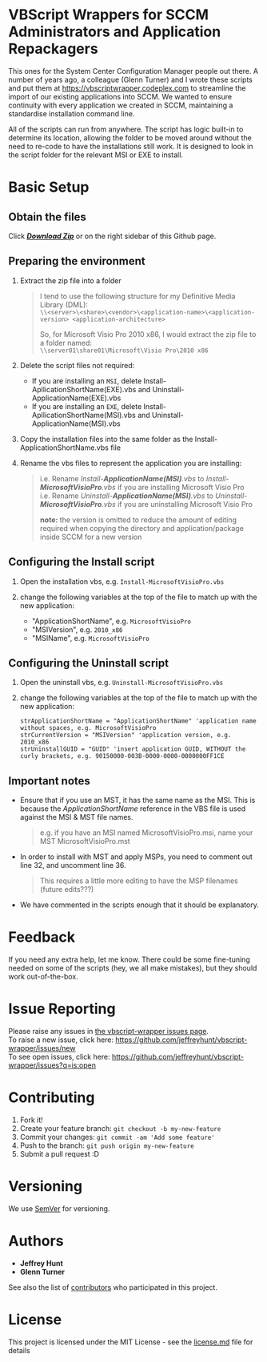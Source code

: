 # VBScript Wrappers for SCCM Administrators and Application Repackagers

This ones for the System Center Configuration Manager people out there. A number of years ago, a colleague (Glenn Turner) and I wrote these scripts and put them at <https://vbscriptwrapper.codeplex.com> to streamline the import of our existing applications into SCCM. We wanted to ensure continuity with every application we created in SCCM, maintaining a standardise installation command line.

All of the scripts can run from anywhere. The script has logic built-in to determine its location, allowing the folder to be moved around without the need to re-code to have the installations still work. It is designed to look in the script folder for  the relevant MSI or EXE to install.

# Basic Setup
## Obtain the files
Click ***[Download Zip](https://github.com/jeffreyhunt/vbscript-wrapper/archive/master.zip)*** or on the right sidebar of this Github page.

## Preparing the environment
1. Extract the zip file into a folder

	  > I tend to use the following structure for my Definitive Media Library (DML):  
	  > `\\<server>\<share>\<vendor>\<application-name>\<application-version> <application-architecture>` 
	  >  
	  > So, for Microsoft Visio Pro 2010 x86, I would extract the zip file to a folder named:  
	  > `\\server01\share01\Microsoft\Visio Pro\2010 x86`  
  
1. Delete the script files not required:  
	* If you are installing an `MSI`, delete Install-ApllicationShortName(EXE).vbs and Uninstall-ApplicationName(EXE).vbs  
	* If you are installing an `EXE`, delete Install-ApllicationShortName(MSI).vbs and Uninstall-ApplicationName(MSI).vbs
	
1. Copy the installation files into the same folder as the Install-ApplicationShortName.vbs file

1. Rename the vbs files to represent the application you are installing:  

	> i.e. Rename _Install-**ApplicationName(MSI)**.vbs_ to _Install-**MicrosoftVisioPro**.vbs_ if you are installing Microsoft Visio Pro  
	> i.e. Rename _Uninstall-**ApplicationName(MSI)**.vbs_ to _Uninstall-**MicrosoftVisioPro**.vbs_ if you are uninstalling Microsoft Visio Pro  
	>
	> **note:** the version is omitted to reduce the amount of editing required when copying the directory and application/package inside SCCM for a new version
	
## Configuring the Install script
1. Open the installation vbs, e.g. `Install-MicrosoftVisioPro.vbs`

1. change the following variables at the top of the file to match up with the new application:
	* "ApplicationShortName", e.g. `MicrosoftVisioPro`
	* "MSIVersion", e.g. `2010_x86`
	* "MSIName", e.g. `MicrosoftVisioPro`
	
## Configuring the Uninstall script
1. Open the uninstall vbs, e.g. `Uninstall-MicrosoftVisioPro.vbs`

1. change the following variables at the top of the file to match up with the new application:
	```vbs
	strApplicationShortName = "ApplicationShortName" 'application name without spaces, e.g. MicrosoftVisioPro
	strCurrentVersion = "MSIVersion" 'application version, e.g. 2010_x86
	strUninstallGUID = "GUID" 'insert application GUID, WITHOUT the curly brackets, e.g. 90150000-003B-0000-0000-0000000FF1CE
	```

## Important notes

* Ensure that if you use an MST, it has the same name as the MSI. This is because the _ApplicationShortName_ reference in the VBS file is used against the MSI & MST file names.
	> e.g. if you have an MSI named MicrosoftVisioPro.msi, name your MST MicrosoftVisioPro.mst

* In order to install with MST and apply MSPs, you need to comment out line 32, and uncomment line 36.  
	> This requires a little more editing to have the MSP filenames (future edits???)

* We have commented in the scripts enough that it should be explanatory.

# Feedback

If you need any extra help, let me know. There could be some fine-tuning needed on some of the scripts (hey, we all make mistakes), but they should work out-of-the-box.

# Issue Reporting

Please raise any issues in [the vbscript-wrapper issues page](https://github.com/jeffreyhunt/vbscript-wrapper/issues).  
To raise a new issue, click here: <https://github.com/jeffreyhunt/vbscript-wrapper/issues/new>  
To see open issues, click here: <https://github.com/jeffreyhunt/vbscript-wrapper/issues?q=is:open>  

# Contributing

1. Fork it!
1. Create your feature branch: `git checkout -b my-new-feature`
1. Commit your changes: `git commit -am 'Add some feature'`
1. Push to the branch: `git push origin my-new-feature`
1. Submit a pull request :D

# Versioning

We use [SemVer](http://semver.org/) for versioning.

# Authors

* **Jeffrey Hunt**
* **Glenn Turner**

See also the list of [contributors](https://github.com/jeffreyhunt/vbscript-wrapper/contributors) who participated in this project.

# License

This project is licensed under the MIT License - see the [license.md](license.md) file for details
